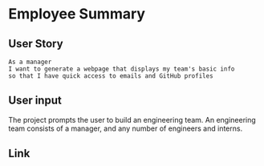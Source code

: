 # Employee Summary

## User Story
```
As a manager
I want to generate a webpage that displays my team's basic info
so that I have quick access to emails and GitHub profiles
```

## User input

The project prompts the user to build an engineering team. An engineering
team consists of a manager, and any number of engineers and interns.

## Link
